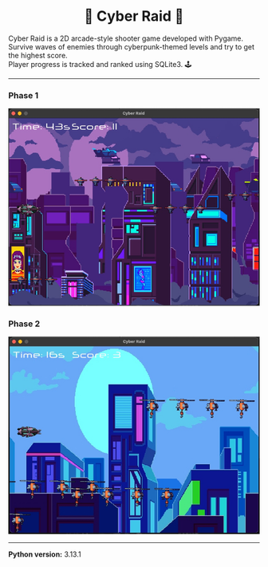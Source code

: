 <h1 align="center">👾 Cyber Raid 👾</h1>

Cyber Raid is a 2D arcade-style shooter game developed with Pygame.  
Survive waves of enemies through cyberpunk-themed levels and try to get the highest score.  
Player progress is tracked and ranked using SQLite3. 🕹️

---

### Phase 1  
![Phase 1](assets/readme/phase1.jpg)

### Phase 2  
![Phase 2](assets/readme/phase2.jpg)

---

**Python version:** 3.13.1
